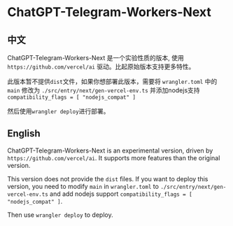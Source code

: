 # ChatGPT-Telegram-Workers-Next 


## 中文

ChatGPT-Telegram-Workers-Next 是一个实验性质的版本, 使用 `https://github.com/vercel/ai` 驱动。比起原始版本支持更多特性。

此版本暂不提供`dist`文件，如果你想部署此版本，需要将 `wrangler.toml` 中的 `main` 修改为 `./src/entry/next/gen-vercel-env.ts` 并添加nodejs支持`compatibility_flags = [ "nodejs_compat" ]`

然后使用`wrangler deploy`进行部署。


## English

ChatGPT-Telegram-Workers-Next is an experimental version, driven by `https://github.com/vercel/ai`. It supports more features than the original version.

This version does not provide the `dist` files. If you want to deploy this version, you need to modify `main` in `wrangler.toml` to `./src/entry/next/gen-vercel-env.ts` and add nodejs support `compatibility_flags = [ "nodejs_compat" ]`.

Then use `wrangler deploy` to deploy.